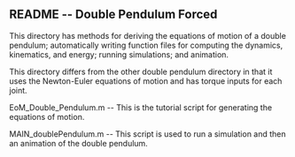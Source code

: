 ## README  --  Double Pendulum Forced

This directory has methods for deriving the equations of motion of a double pendulum; automatically writing function files for computing the dynamics, kinematics, and energy; running simulations; and animation.

This directory differs from the other double pendulum directory in that it uses the Newton-Euler equations of motion and has torque inputs for each joint.

EoM_Double_Pendulum.m  --  This is the tutorial script for generating the equations of motion.

MAIN_doublePendulum.m  --  This script is used to run a simulation and then an animation of the double pendulum.

